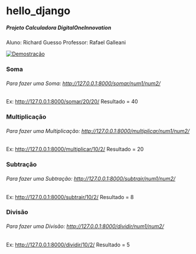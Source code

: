 # hello_django
##### Projeto Calculadora DigitalOneInnovation

Aluno: Richard Guesso
Professor: Rafael Galleani

[![Demostração](https://rikagames.tk/defencebr/img/exemplo.png "Demostração")](https://rikagames.tk/defencebr/img/exemplo.png "Demostração")
### Soma
###### Para fazer uma Soma: http://127.0.0.1:8000/somar/num1/num2/

Ex: http://127.0.0.1:8000/somar/20/20/
Resultado = 40

### Multiplicação
###### Para fazer uma Multiplicação: http://127.0.0.1:8000/multiplicar/num1/num2/

Ex: http://127.0.0.1:8000/multiplicar/10/2/
Resultado = 20

### Subtração
###### Para fazer uma Subtração: http://127.0.0.1:8000/subtrair/num1/num2/

Ex: http://127.0.0.1:8000/subtrair/10/2/
Resultado = 8

### Divisão
###### Para fazer uma Divisão: http://127.0.0.1:8000/dividir/num1/num2/

Ex: http://127.0.0.1:8000/dividir/10/2/
Resultado = 5
